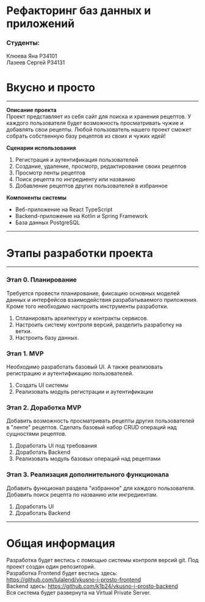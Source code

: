 # Рефакторинг баз данных и приложений

### Студенты:
Клюева Яна P34101  
Лазеев Сергей P34131 

# Вкусно и просто

****

**Описание проекта**  
Проект представляет из себя сайт для поиска и хранения рецептов. У каждого
пользователя будет возможность просматривать чужие и добавлять свои рецепты.
Любой пользователь нашего проект сможет собрать собственную базу рецептов из 
своих и чужих идей!

**Сценарии использования**  
1. Регистрация и аутентификация пользователей
2. Создание, удаление, просмотр, редактирование своих рецептов
3. Просмотр ленты рецептов
4. Поиск рецепта по ингредиенту или названию
5. Добавление рецептов других пользователей в избранное

**Компоненты системы**  
* Веб-приложение на React TypeScript
* Backend-приложение на Kotlin и Spring Framework
* База данных PostgreSQL

****

# Этапы разработки проекта

****
### Этап 0. Планирование  
Требуется провести планирование, фиксацию основных моделей данных
и интерфейсов взаимодействия разрабатываемого приложения. Кроме того необходимо настроить
инструменты разработки. 

1. Спланировать архитектуру и контракты сервисов.
2. Настроить систему контроля версий, разделить разработку на ветки.
3. Настроить базу данных.

### Этап 1. MVP  
Необходимо разработать базовый UI. А также реализовать регистрацию и аутентификацию пользователей.

1. Создать UI системы
2. Реализовать модуль регистрации и аутентификации


### Этап 2. Доработка MVP
Добавить возможность просматривать рецепты других пользователей в "ленте" рецептов. Cделать базовый набор CRUD операций над
сущностями рецептов.

1. Доработать UI под требования
2. Доработать Backend
3. Реализовать модуль базовых операций над рецептами

### Этап 3. Реализация дополнительного функционала
Добавить функционал раздела "избранное" для каждого пользователя. Добавить поиск рецепта по названию или ингредиентам.

1. Доработать UI
2. Доработать Backend


****
# Общая информация 
Разработка будет вестись с помощью системы контроля версий git. Под проект
создан один репозиторий.  
Разработка Frontend будет вестись здесь: https://github.com/lulalend/vkusno-i-prosto-frontend  
Backend здесь: https://github.com/k1b24/vkusno-i-prosto-backend  
Вся система будет развернута на Virtual Private Server.

